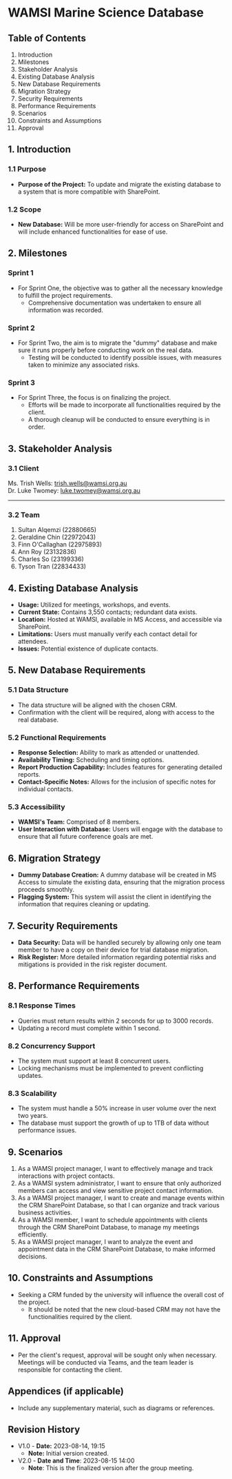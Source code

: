# WAMSI Marine Science Database

## Table of Contents
1. Introduction
2. Milestones 
3. Stakeholder Analysis
4. Existing Database Analysis
5. New Database Requirements
6. Migration Strategy
7. Security Requirements
8. Performance Requirements
9. Scenarios
10. Constraints and Assumptions
11. Approval

## 1. Introduction
### 1.1 Purpose
- **Purpose of the Project:** To update and migrate the existing database to a system that is more compatible with SharePoint.

### 1.2 Scope
- **New Database:** Will be more user-friendly for access on SharePoint and will include enhanced functionalities for ease of use.


## 2. Milestones 

### Sprint 1
- For Sprint One, the objective was to gather all the necessary knowledge to fulfill the project requirements.
  - Comprehensive documentation was undertaken to ensure all information was recorded.


### Sprint 2
- For Sprint Two, the aim is to migrate the "dummy" database and make sure it runs properly before conducting work on the real data.
  - Testing will be conducted to identify possible issues, with measures taken to minimize any associated risks.


### Sprint 3
- For Sprint Three, the focus is on finalizing the project.
  - Efforts will be made to incorporate all functionalities required by the client.
   - A thorough cleanup will be conducted to ensure everything is in order.


## 3. Stakeholder Analysis
### 3.1 Client  
  Ms. Trish Wells: [trish.wells@wamsi.org.au](mailto:trish.wells@wamsi.org.au)  
  Dr. Luke Twomey: [luke.twomey@wamsi.org.au](mailto:luke.twomey@wamsi.org.au)

  ---
  
### 3.2 Team
1. Sultan Alqemzi (22880665)
2. Geraldine Chin (22972043)
3. Finn O'Callaghan (22975893)
4. Ann Roy (23132836)
5. Charles So (23199336)
6. Tyson Tran (22834433)

## 4. Existing Database Analysis

* **Usage:** Utilized for meetings, workshops, and events.
* **Current State:** Contains 3,550 contacts; redundant data exists.
* **Location:** Hosted at WAMSI, available in MS Access, and accessible via SharePoint.
* **Limitations:** Users must manually verify each contact detail for attendees.
* **Issues:** Potential existence of duplicate contacts.

## 5. New Database Requirements
### 5.1 Data Structure
- The data structure will be aligned with the chosen CRM.
 - Confirmation with the client will be required, along with access to the real database.


### 5.2 Functional Requirements
* **Response Selection:** Ability to mark as attended or unattended.
* **Availability Timing:** Scheduling and timing options.
* **Report Production Capability:** Includes features for generating detailed reports.
* **Contact-Specific Notes:** Allows for the inclusion of specific notes for individual contacts.

### 5.3 Accessibility
* **WAMSI's Team:** Comprised of 8 members.
* **User Interaction with Database:** Users will engage with the database to ensure that all future conference goals are met.

## 6. Migration Strategy
* **Dummy Database Creation:** A dummy database will be created in MS Access to simulate the existing data, ensuring that the migration process proceeds smoothly.
* **Flagging System:** This system will assist the client in identifying the information that requires cleaning or updating.


## 7. Security Requirements
* **Data Security:** Data will be handled securely by allowing only one team member to have a copy on their device for trial database migration.
* **Risk Register:** More detailed information regarding potential risks and mitigations is provided in the risk register document.

## 8. Performance Requirements

### 8.1 Response Times
- Queries must return results within 2 seconds for up to 3000 records.
- Updating a record must complete within 1 second.

### 8.2 Concurrency Support
- The system must support at least 8 concurrent users.
- Locking mechanisms must be implemented to prevent conflicting updates.

### 8.3 Scalability
- The system must handle a 50% increase in user volume over the next two years.
- The database must support the growth of up to 1TB of data without performance issues.

## 9. Scenarios
1. As a WAMSI project manager, I want to effectively manage and track interactions with project contacts.
2. As a WAMSI system administrator, I want to ensure that only authorized members can access and view sensitive project contact information.
3. As a WAMSI project manager, I want to create and manage events within the CRM SharePoint Database, so that I can organize and track various business activities.
4. As a WAMSI member, I want to schedule appointments with clients through the CRM SharePoint Database, to manage my meetings efficiently.
5. As a WAMSI project manager, I want to analyze the event and appointment data in the CRM SharePoint Database, to make informed decisions.

## 10. Constraints and Assumptions
- Seeking a CRM funded by the university will influence the overall cost of the project.
  - It should be noted that the new cloud-based CRM may not have the functionalities required by the client.


## 11. Approval
- Per the client's request, approval will be sought only when necessary. Meetings will be conducted via Teams, and the team leader is responsible for contacting the client.


## Appendices (if applicable)
- Include any supplementary material, such as diagrams or references.

## Revision History
- V1.0 -  **Date:** 2023-08-14, 19:15
  - **Note:** Initial version created.   
- V2.0 - **Date and Time**: 2023-08-15 14:00
  - **Note**: This is the finalized version after the group meeting.

